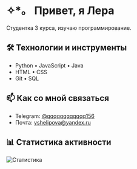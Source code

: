 # ✧⁠*⁠。 Привет, я Лера

Студентка 3 курса, изучаю программирование.

## 🛠️ Технологии и инструменты

- Python • JavaScript • Java
- HTML • CSS 
- Git • SQL 

## 📫 Как со мной связаться

- Telegram: [@qqqqqqqqqqqq156](https://t.me/qqqqqqqqqqqq156)
- Почта: vshelipova@yandex.ru

## 📊 Статистика активности

![Статистика](https://github-readme-stats.vercel.app/api?username=v156-3709&show_icons=true&theme=default)
